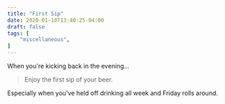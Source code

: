 ```yaml
---
title: "First Sip"
date: 2020-01-10T13:40:25-04:00
draft: false
tags: [
	"miscellaneous",
]
---
```

When you're kicking back in the evening...

> Enjoy the first sip of your beer.

Especially when you've held off drinking all week and Friday rolls around.
